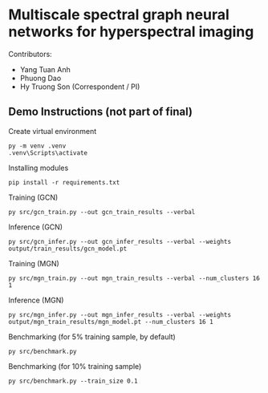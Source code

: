 # Multiscale spectral graph neural networks for hyperspectral imaging

Contributors:
* Yang Tuan Anh
* Phuong Dao
* Hy Truong Son (Correspondent / PI)

## Demo Instructions (not part of final)
Create virtual environment
```
py -m venv .venv
.venv\Scripts\activate
```

Installing modules
```
pip install -r requirements.txt
```

Training (GCN)
```
py src/gcn_train.py --out gcn_train_results --verbal
```

Inference (GCN)
```
py src/gcn_infer.py --out gcn_infer_results --verbal --weights output/train_results/gcn_model.pt
```

Training (MGN)
```
py src/mgn_train.py --out mgn_train_results --verbal --num_clusters 16 1
```

Inference (MGN)
```
py src/mgn_infer.py --out mgn_infer_results --verbal --weights output/mgn_train_results/mgn_model.pt --num_clusters 16 1
```

Benchmarking (for 5% training sample, by default)
```
py src/benchmark.py
```

Benchmarking (for 10% training sample)
```
py src/benchmark.py --train_size 0.1
```